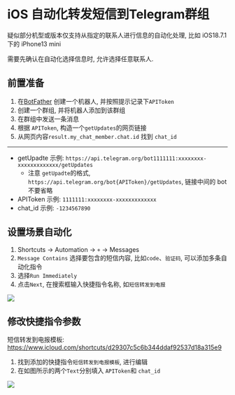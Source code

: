 # iOS 自动化转发短信到Telegram群组

疑似部分机型或版本仅支持从指定的联系人进行信息的自动化处理, 比如 iOS18.7.1 下的 iPhone13 mini

需要先确认在自动化选择信息时, 允许选择任意联系人.

## 前置准备

1. 在[BotFather](https://t.me/BotFather) 创建一个机器人, 并按照提示记录下`APIToken`
2. 创建一个群组, 并将机器人添加到该群组
3. 在群组中发送一条消息
4. 根据 `APIToken`, 构造一个`getUpdates`的网页链接
5. 从网页内容`result.my_chat_member.chat.id` 找到 `chat_id`

---

- getUpadte 示例: `https://api.telegram.org/bot1111111:xxxxxxxx-xxxxxxxxxxxxx/getUpdates`
   	- 注意 `getUpadte`的格式, `https://api.telegram.org/bot{APIToken}/getUpdates`, 链接中间的 bot 不要省略
- APIToken 示例: `1111111:xxxxxxxx-xxxxxxxxxxxxx`
- chat_id 示例: `-1234567890`

## 设置场景自动化

1. Shortcuts -> Automation -> `+` -> Messages
2. `Message Contains` 选择要包含的短信内容, 比如`code`、`验证码`, 可以添加多条自动化指令
3. 选择`Run Immediately`
4. 点击`Next`, 在搜索框输入快捷指令名称, 如`短信转发到电报`

![](https://qsoyq-public.oss-cn-shanghai.aliyuncs.com/pic/obsidian/v1/27d8f082d19049aeafdac462f9b72b64.png)

## 修改快捷指令参数

短信转发到电报模板: <https://www.icloud.com/shortcuts/d29307c5c6b344ddaf92537d18a315e9>

1. 找到添加的快捷指令`短信转发到电报模板`, 进行编辑
2. 在如图所示的两个`Text`分别填入 `APIToken`和 `chat_id`

![](https://qsoyq-public.oss-cn-shanghai.aliyuncs.com/pic/obsidian/v1/748bbcc2ae334426902ff8cf7caa67b3.jpeg)
